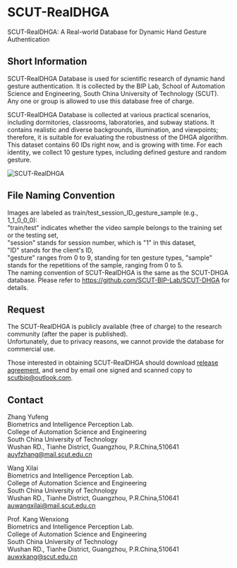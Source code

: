 # SCUT-RealDHGA
SCUT-RealDHGA: A Real-world Database for Dynamic Hand Gesture Authentication

## Short Information
SCUT-RealDHGA Database is used for scientific research of dynamic hand gesture authentication. It is collected by the BIP Lab, School of Automation Science and Engineering, South China University of Technology (SCUT). Any one or group is allowed to use this database free of charge.

SCUT-RealDHGA Database is collected at various practical scenarios, including dormitories, classrooms, laboratories, and subway stations. It contains realistic and diverse backgrounds, illumination, and viewpoints; therefore, it is suitable for evaluating the robustness of the DHGA algorithm. This dataset contains 60 IDs right now, and is growing with time. For each identity, we collect 10 gesture types, including defined gesture and random gesture.

![SCUT-RealDHGA](https://github.com/SCUT-BIP-Lab/SCUT-RealDHGA/blob/main/images/realdhga.png)

## File Naming Convention
Images are labeled as train/test_session_ID_gesture_sample (e.g., 1_1_0_0_0):  
"train/test" indicates whether the video sample belongs to the training set or the testing set,  
"session" stands for session number, which is "1" in this dataset,  
"ID" stands for the client's ID,  
"gesture" ranges from 0 to 9, standing for ten gesture types, 
"sample" stands for the repetitions of the sample, ranging from 0 to 5.  
The naming convention of SCUT-RealDHGA is the same as the SCUT-DHGA database. Please refer to https://github.com/SCUT-BIP-Lab/SCUT-DHGA for details.

## Request
The SCUT-RealDHGA is publicly available (free of charge) to the research community (after the paper is published).  
Unfortunately, due to privacy reasons, we cannot provide the database for commercial use. 

Those interested in obtaining SCUT-RealDHGA should download [release agreement](https://github.com/BIP-Lab/SCUT-RealDHGA/blob/master/SCUT%20FV%20Presentation%20Attack%20Database%20Release%20Agreement.pdf), and send by email one signed and scanned copy to scutbip@outlook.com.

<!-- While reporting results using the SCUT-RealDHGA, please cite the following article:  
@ARTICLE{10654331,
  author={Zhang, Yufeng and Kang, Wenxiong and Song, Wenwei},
  journal={IEEE Transactions on Information Forensics and Security}, 
  title={Robust and Accurate Hand Gesture Authentication With Cross-Modality Local-Global Behavior Analysis}, 
  year={2024},
  volume={19},
  number={},
  pages={8630-8643},
  keywords={Authentication;Videos;Feature extraction;Physiology;Robustness;Lighting;Spatiotemporal phenomena;Biometrics;hand gesture authentication;multimodal fusion;spatiotemporal analysis;behavioral characteristic representation},
  doi={10.1109/TIFS.2024.3451367}} -->


## Contact
Zhang Yufeng  
Biometrics and Intelligence Perception Lab.  
College of Automation Science and Engineering  
South China University of Technology  
Wushan RD., Tianhe District, Guangzhou, P.R.China,510641  
auyfzhang@mail.scut.edu.cn

Wang Xilai  
Biometrics and Intelligence Perception Lab.  
College of Automation Science and Engineering  
South China University of Technology  
Wushan RD., Tianhe District, Guangzhou, P.R.China,510641  
auwangxilai@mail.scut.edu.cn

Prof. Kang Wenxiong  
Biometrics and Intelligence Perception Lab.  
College of Automation Science and Engineering  
South China University of Technology  
Wushan RD., Tianhe District, Guangzhou, P.R.China,510641  
auwxkang@scut.edu.cn
